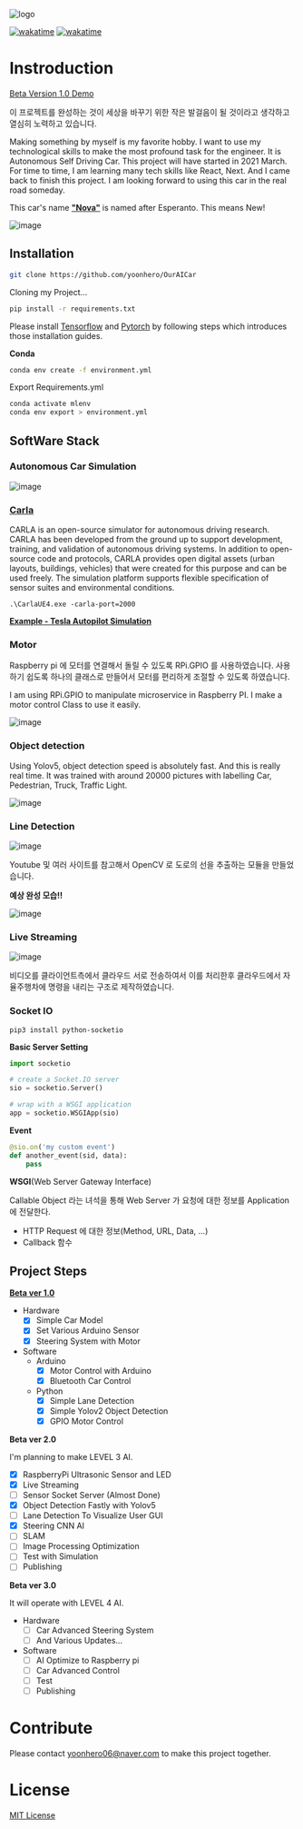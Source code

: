 ![logo](https://capsule-render.vercel.app/api?type=waving&color=e5383b&height=300&section=header&text=Nova&fontAlignY=40&fontSize=90&fontColor=d3d3d3&animation=fadeIn&desc=AutonomouseCar&descSize=30&descAlignY=60)

[![wakatime](https://wakatime.com/badge/user/5f9867f2-894f-4b38-acf8-ebc89cb7f4e6/project/2fbb121c-40e4-4d78-8151-7bb4af59ba32.svg)](https://wakatime.com/badge/user/5f9867f2-894f-4b38-acf8-ebc89cb7f4e6/project/2fbb121c-40e4-4d78-8151-7bb4af59ba32)
[![wakatime](https://wakatime.com/badge/user/5f9867f2-894f-4b38-acf8-ebc89cb7f4e6/project/3addceec-91df-41fd-84dd-2024c24e77ae.svg)](https://wakatime.com/badge/user/5f9867f2-894f-4b38-acf8-ebc89cb7f4e6/project/3addceec-91df-41fd-84dd-2024c24e77ae)

# Instroduction

[Beta Version 1.0 Demo](https://www.youtube.com/watch?v=kk2jRKFPXv0)

이 프로젝트를 완성하는 것이 세상을 바꾸기 위한 작은 발걸음이 될 것이라고 생각하고 열심히 노력하고 있습니다.

Making something by myself is my favorite hobby. I want to use my technological skills to make the most profound task for the engineer. It is Autonomous Self Driving Car. This project will have started in 2021 March. For time to time, I am learning many tech skills like React, Next. And I came back to finish this project. I am looking forward to using this car in the real road someday.

This car's name <strong>["Nova"](https://en.wiktionary.org/wiki/nova)</strong> is named after Esperanto. This means New!

![image](https://github.com/yoonhero/OurAICar/blob/master/docs/software_structure.jpg?raw=true)

## Installation

```bash
git clone https://github.com/yoonhero/OurAICar
```

Cloning my Project...

```bash
pip install -r requirements.txt
```

Please install [Tensorflow](https://github.com/tensorflow/tensorflow) and [Pytorch](https://github.com/pytorch/pytorch) by following steps which introduces those installation guides.

**Conda**

```bash
conda env create -f environment.yml
```

Export Requirements.yml

```bash
conda activate mlenv
conda env export > environment.yml
```

## SoftWare Stack

### Autonomous Car Simulation

![image](https://github.com/yoonhero/OurAICar/blob/master/docs/simulation_structure.jpg?raw=true)

### [Carla](https://carla.org/)

CARLA is an open-source simulator for autonomous driving research. CARLA has been developed from the ground up to support development, training, and validation of autonomous driving systems. In addition to open-source code and protocols, CARLA provides open digital assets (urban layouts, buildings, vehicles) that were created for this purpose and can be used freely. The simulation platform supports flexible specification of sensor suites and environmental conditions.

```
.\CarlaUE4.exe -carla-port=2000
```

<strong>[Example - Tesla Autopilot Simulation](https://www.youtube.com/watch?v=6hkiTejoyms)</strong>

### Motor

Raspberry pi 에 모터를 연결해서 돌릴 수 있도록 RPi.GPIO 를 사용하였습니다.
사용하기 쉽도록 하나의 클래스로 만들어서 모터를 편리하게 조절할 수 있도록 하였습니다.

I am using RPi.GPIO to manipulate microservice in Raspberry PI. I make a motor control Class to use it easily.

![image](https://blog.kakaocdn.net/dn/8P2FX/btqDx5pALBs/LgjQPsu2XO63Jr95iIRqKk/img.png)

### Object detection

Using Yolov5, object detection speed is absolutely fast. And this is really real time. It was trained with around 20000 pictures with labelling Car, Pedestrian, Truck, Traffic Light.

![image](https://github.com/yoonhero/OurAICar/blob/master/docs/objectdetect.PNG?raw=true)

### Line Detection

![image](https://github.com/yoonhero/OurAICar/blob/master/docs/line_detection.png?raw=true)

Youtube 및 여러 사이트를 참고해서 OpenCV 로 도로의 선을 추출하는 모듈을 만들었습니다.

<strong>예상 완성 모습!!</strong>

![image](https://i.ytimg.com/vi/G2VaJvNNp4k/hqdefault.jpg)

### Live Streaming

![image](https://github.com/yoonhero/OurAICar/blob/master/docs/liveStreaming.jpg?raw=true)

비디오를 클라이언트측에서 클라우드 서로 전송하여서 이를 처리한후 클라우드에서 자율주행차에 명령을 내리는 구조로 제작하였습니다.

### Socket IO

```
pip3 install python-socketio
```

<strong>Basic Server Setting</strong>

```python
import socketio

# create a Socket.IO server
sio = socketio.Server()

# wrap with a WSGI application
app = socketio.WSGIApp(sio)
```

<strong>Event</strong>

```python
@sio.on('my custom event')
def another_event(sid, data):
    pass
```

<strong>WSGI</strong>(Web Server Gateway Interface)

Callable Object 라는 녀석을 통해 Web Server 가 요청에 대한 정보를 Application 에 전달한다.

-   HTTP Request 에 대한 정보(Method, URL, Data, ...)
-   Callback 함수

## Project Steps

<strong>[Beta ver 1.0](https://www.youtube.com/watch?v=kk2jRKFPXv0)</strong>

-   Hardware
    -   [x] Simple Car Model
    -   [x] Set Various Arduino Sensor
    -   [x] Steering System with Motor
-   Software
    -   Arduino
        -   [x] Motor Control with Arduino
        -   [x] Bluetooth Car Control
    -   Python
        -   [x] Simple Lane Detection
        -   [x] Simple Yolov2 Object Detection
        -   [x] GPIO Motor Control

<strong>Beta ver 2.0</strong>

I'm planning to make LEVEL 3 AI.

-   [x] RaspberryPi Ultrasonic Sensor and LED
-   [x] Live Streaming
-   [ ] Sensor Socket Server (Almost Done)
-   [x] Object Detection Fastly with Yolov5
-   [ ] Lane Detection To Visualize User GUI
-   [x] Steering CNN AI
-   [ ] SLAM
-   [ ] Image Processing Optimization
-   [ ] Test with Simulation
-   [ ] Publishing

<strong>Beta ver 3.0</strong>

It will operate with LEVEL 4 AI.

-   Hardware
    -   [ ] Car Advanced Steering System
    -   [ ] And Various Updates...
-   Software
    -   [ ] AI Optimize to Raspberry pi
    -   [ ] Car Advanced Control
    -   [ ] Test
    -   [ ] Publishing

# Contribute

Please contact yoonhero06@naver.com to make this project together.

# License

[MIT License](https://github.com/yoonhero/OurAICar/blob/master/LICENSE.md)
